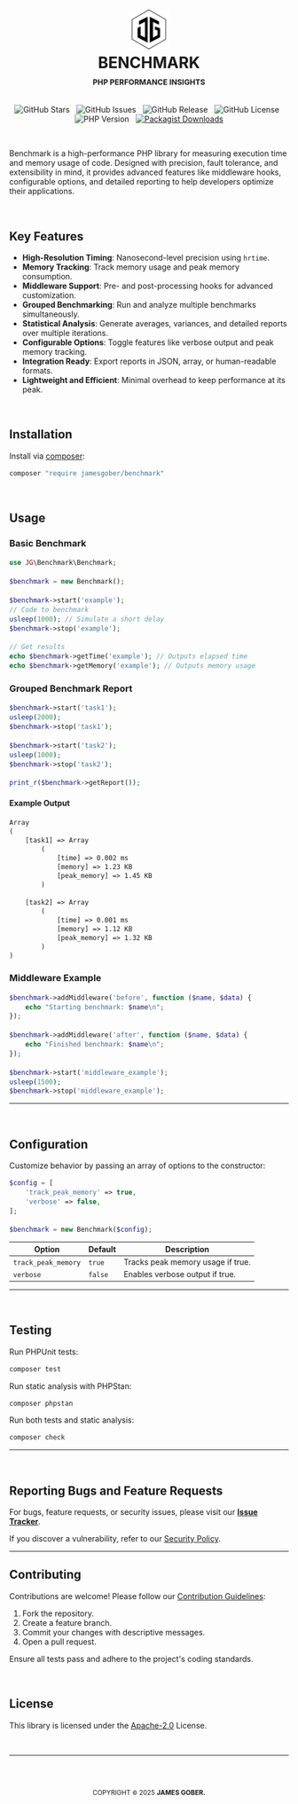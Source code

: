 <h1 id="top" align="center">
    <picture>
        <source media="(prefers-color-scheme: dark)" srcset="./docs/media/jamesgober-logo-dark.png">
        <img width="72" height="72" alt="Official brand mark and logo of James Gober. Image shows JG stylish initials encased in a hexagon outline." src="./docs/media/jamesgober-logo.png">
    </picture>
    <br>
    <b>BENCHMARK</b>
    <br>
    <sup>
        <small><small><small>
        PHP PERFORMANCE INSIGHTS
        </small></small></small>
    </sup>
    <br>
</h1>

<div align="center">
    <img src="https://img.shields.io/github/stars/jamesgober/Benchmark?style=flat" alt="GitHub Stars"> &nbsp; 
    <img src="https://img.shields.io/github/issues/jamesgober/Benchmark?style=flat" alt="GitHub Issues"> &nbsp;  
    <img src="https://img.shields.io/github/v/release/jamesgober/Benchmark?display_name=tag&style=flat" alt="GitHub Release"> &nbsp; 
    <img src="https://img.shields.io/github/license/jamesgober/Benchmark?style=flat" alt="GitHub License"> &nbsp;
    <img src="https://img.shields.io/badge/PHP-8.2-blue?style=flat" alt="PHP Version"> &nbsp;
    <a href="https://packagist.org/packages/jamesgober/Benchmark" target="_blank">
        <img alt="Packagist Downloads" src="https://img.shields.io/packagist/dt/jamesgober/Benchmark?style=flat&color=%23f26f1a">
    </a>
</div>

&nbsp;

Benchmark is a high-performance PHP library for measuring execution time and memory usage of code. Designed with precision, fault tolerance, and extensibility in mind, it provides advanced features like middleware hooks, configurable options, and detailed reporting to help developers optimize their applications.

&nbsp;

## Key Features
- **High-Resolution Timing**: Nanosecond-level precision using `hrtime`.
- **Memory Tracking**: Track memory usage and peak memory consumption.
- **Middleware Support**: Pre- and post-processing hooks for advanced customization.
- **Grouped Benchmarking**: Run and analyze multiple benchmarks simultaneously.
- **Statistical Analysis**: Generate averages, variances, and detailed reports over multiple iterations.
- **Configurable Options**: Toggle features like verbose output and peak memory tracking.
- **Integration Ready**: Export reports in JSON, array, or human-readable formats.
- **Lightweight and Efficient**: Minimal overhead to keep performance at its peak.

&nbsp;


## Installation

Install via [composer](https://getcomposer.org/download/):

```sh
composer "require jamesgober/benchmark"
```


&nbsp;

## Usage

### Basic Benchmark

```php
use JG\Benchmark\Benchmark;

$benchmark = new Benchmark();

$benchmark->start('example');
// Code to benchmark
usleep(1000); // Simulate a short delay
$benchmark->stop('example');

// Get results
echo $benchmark->getTime('example'); // Outputs elapsed time
echo $benchmark->getMemory('example'); // Outputs memory usage
```

### Grouped Benchmark Report

```php
$benchmark->start('task1');
usleep(2000);
$benchmark->stop('task1');

$benchmark->start('task2');
usleep(1000);
$benchmark->stop('task2');

print_r($benchmark->getReport());
```

#### Example Output

```
Array
(
    [task1] => Array
        (
            [time] => 0.002 ms
            [memory] => 1.23 KB
            [peak_memory] => 1.45 KB
        )

    [task2] => Array
        (
            [time] => 0.001 ms
            [memory] => 1.12 KB
            [peak_memory] => 1.32 KB
        )
)
```

### Middleware Example

```php
$benchmark->addMiddleware('before', function ($name, $data) {
    echo "Starting benchmark: $name\n";
});

$benchmark->addMiddleware('after', function ($name, $data) {
    echo "Finished benchmark: $name\n";
});

$benchmark->start('middleware_example');
usleep(1500);
$benchmark->stop('middleware_example');
```

---

&nbsp;

## Configuration

Customize behavior by passing an array of options to the constructor:

```php
$config = [
    'track_peak_memory' => true,
    'verbose' => false,
];

$benchmark = new Benchmark($config);
```

| Option              | Default | Description                        |
|---------------------|---------|------------------------------------|
| `track_peak_memory` | `true`  | Tracks peak memory usage if true.  |
| `verbose`           | `false` | Enables verbose output if true.    |

---

&nbsp;

## Testing

Run PHPUnit tests:

```bash
composer test
```

Run static analysis with PHPStan:

```bash
composer phpstan
```

Run both tests and static analysis:

```bash
composer check
```
---

&nbsp;

## Reporting Bugs and Feature Requests

For bugs, feature requests, or security issues, please visit our **[Issue Tracker](https://github.com/jamesgober/Benchmark/issues)**.

If you discover a vulnerability, refer to our [Security Policy](.github/SECURITY.md).

---

## Contributing

Contributions are welcome! Please follow our [Contribution Guidelines](.github/CONTRIBUTING.md):

1. Fork the repository.
2. Create a feature branch.
3. Commit your changes with descriptive messages.
4. Open a pull request.

Ensure all tests pass and adhere to the project's coding standards.

&nbsp;

## License
This library is licensed under the [Apache-2.0](LICENSE) License.


&nbsp;

---

&nbsp;

<!--
####################################################
COPYRIGHT
####################################################-->
<div align="center">
    <h2></h2>
    <sup>
        COPYRIGHT <small>&copy;</small> 2025 <strong>JAMES GOBER.</strong>
    </sup>
</div>

&nbsp;


<!--
####################################################
LINKS
####################################################-->
[Contribution Guidelines]: .github/CONTRIBUTING.md
[CONTRIBUTING]:            .github/CONTRIBUTING.md
[CODE OF CONDUCT]:         .github/CODE_OF_CONDUCT.md
[REPORT SECURITY ISSUES]:  .github/SECURITY.md
[SECURITY POLICY]:         .github/SECURITY.md
[SECURITY]:                .github/SECURITY.md